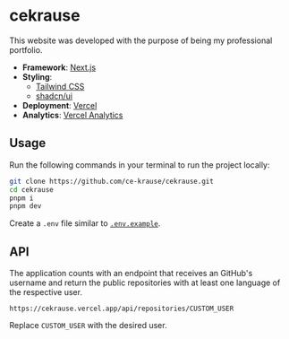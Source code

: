# cekrause

This website was developed with the purpose of being my professional portfolio.

- **Framework**: [Next.js](https://nextjs.org)
- **Styling**:
  - [Tailwind CSS](https://tailwindcss.com)
  - [shadcn/ui](https://ui.shadcn.com)
- **Deployment**: [Vercel](https://vercel.com)
- **Analytics**: [Vercel Analytics](https://vercel.com/analytics)

## Usage

Run the following commands in your terminal to run the project locally:

```bash
git clone https://github.com/ce-krause/cekrause.git
cd cekrause
pnpm i
pnpm dev
```

Create a `.env` file similar to [`.env.example`](https://github.com/ce-krause/cekrause/blob/master/.env.example).

## API

The application counts with an endpoint that receives an GitHub's username and return the public repositories with at least one language of the respective user.

`https://cekrause.vercel.app/api/repositories/CUSTOM_USER`

Replace `CUSTOM_USER` with the desired user.

